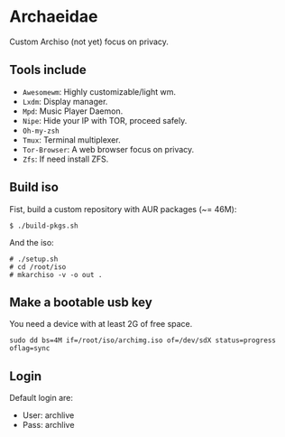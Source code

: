 # Archaeidae
Custom Archiso (not yet) focus on privacy.

## Tools include
+ `Awesomewm`: Highly customizable/light wm.
+ `Lxdm`: Display manager.
+ `Mpd`: Music Player Daemon.
+ `Nipe`: Hide your IP with TOR, proceed safely.
+ `Oh-my-zsh`
+ `Tmux`: Terminal multiplexer.
+ `Tor-Browser`: A web browser focus on privacy.
+ `Zfs`: If need install ZFS.

## Build iso
Fist, build a custom repository with AUR packages (~= 46M):

    $ ./build-pkgs.sh

And the iso:

    # ./setup.sh
    # cd /root/iso
    # mkarchiso -v -o out .

## Make a bootable usb key
You need a device with at least 2G of free space.

    sudo dd bs=4M if=/root/iso/archimg.iso of=/dev/sdX status=progress oflag=sync

## Login
Default login are:
+ User: archlive
+ Pass: archlive
